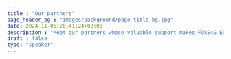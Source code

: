 ```yaml
---
title : "Our partners"
page_header_bg : "images/background/page-title-bg.jpg"
date: 2024-11-06T20:41:24+02:00
description : "Meet our partners whose valuable support makes FOSS4G Europe 2025 in Mostar, Bosnia-Herzegovina a reality"
draft : false
type: "speaker"
---
```

